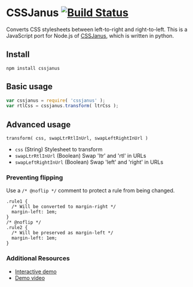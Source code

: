 # CSSJanus [![Build Status](https://travis-ci.org/trevorparscal/cssjanus.png?branch=master)](https://travis-ci.org/trevorparscal/cssjanus)

Converts CSS stylesheets between left-to-right and right-to-left. This is a JavaScript port for Node.js of [CSSJanus](http://code.google.com/p/cssjanus/), which is written in python.

## Install
    npm install cssjanus

## Basic usage
```javascript
var cssjanus = require( 'cssjanus' );
var rtlCss = cssjanus.transform( ltrCss );
```

## Advanced usage

``transform( css, swapLtrRtlInUrl, swapLeftRightInUrl )``

* ``css`` (String) Stylesheet to transform
* ``swapLtrRtlInUrl`` (Boolean) Swap 'ltr' and 'rtl' in URLs
* ``swapLeftRightInUrl`` (Boolean) Swap 'left' and 'right' in URLs

### Preventing flipping
Use a ```/* @noflip */``` comment to protect a rule from being changed.

    .rule1 {
      /* Will be converted to margin-right */
      margin-left: 1em;
    }
    /* @noflip */
    .rule2 {
      /* Will be preserved as margin-left */
      margin-left: 1em;
    }

### Additional Resources
* [Interactive demo](http://cssjanus.commoner.com/)
* [Demo video](http://google-opensource.blogspot.com/2008/03/cssjanus-helping-i18n-and-ltr-to-rtl.html)
